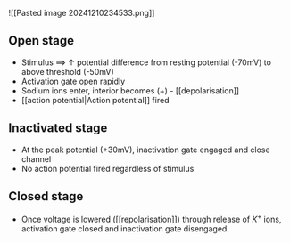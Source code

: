 ![[Pasted image 20241210234533.png]]

## Open stage
* Stimulus $\implies$ $\uparrow$ potential difference from resting potential (-70mV) to above threshold (-50mV)
* Activation gate open rapidly
* Sodium ions enter, interior becomes (+) - [[depolarisation]]
* [[action potential|Action potential]] fired
## Inactivated stage
* At the peak potential (+30mV), inactivation gate engaged and close channel
* No action potential fired regardless of stimulus
## Closed stage
- Once voltage is lowered ([[repolarisation]]) through release of $K^+$ ions, activation gate closed and inactivation gate disengaged.